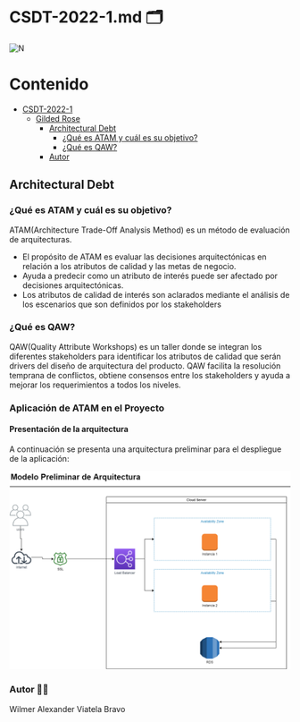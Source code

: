 # CSDT-2022-1.md :card_index_dividers:	

![N](https://escuelaing.s3.amazonaws.com/staging/images/logo-ecijg.width-380.png)

# Contenido
- [CSDT-2022-1](https://github.com/alexviatela/GildedRose-Refactoring-Kata/blob/main/CSDT-2022-1.md)
  * [Gilded Rose](#gilded-rose)
    + [Architectural Debt](#Architectural-Debt)
		+ [¿Qué es ATAM y cuál es su objetivo?](#¿Qué-es-ATAM-y-cuál-es-su-objetivo?)
		+ [¿Qué es QAW?](#¿Qué-es-QAW?)
    + [Autor](#autor)


## Architectural Debt


### ¿Qué es ATAM y cuál es su objetivo?
ATAM(Architecture Trade-Off Analysis Method) es un método de evaluación de arquitecturas. 

* El propósito de ATAM es evaluar las decisiones arquitectónicas en relación a los atributos de calidad y las metas de negocio.
* Ayuda a predecir como un atributo de interés puede ser afectado por decisiones arquitectónicas.
* Los atributos de calidad de interés son aclarados mediante el análisis de los escenarios que son definidos por los stakeholders

### ¿Qué es QAW?
QAW(Quality Attribute Workshops) es un taller donde se integran los diferentes stakeholders para identificar los atributos de calidad que serán drivers del diseño de arquitectura del producto.
QAW facilita la resolución temprana de conflictos, obtiene consensos entre los stakeholders y ayuda a mejorar los requerimientos a todos los niveles.


### Aplicación de ATAM en el Proyecto


#### Presentación de la arquitectura
A continuación se presenta una arquitectura preliminar para el despliegue de la aplicación:

![](https://raw.githubusercontent.com/alexviatela/GildedRose-Refactoring-Kata/main/images/ModeloArquitectura.png)





### Autor :man_beard:
Wilmer Alexander Viatela Bravo
